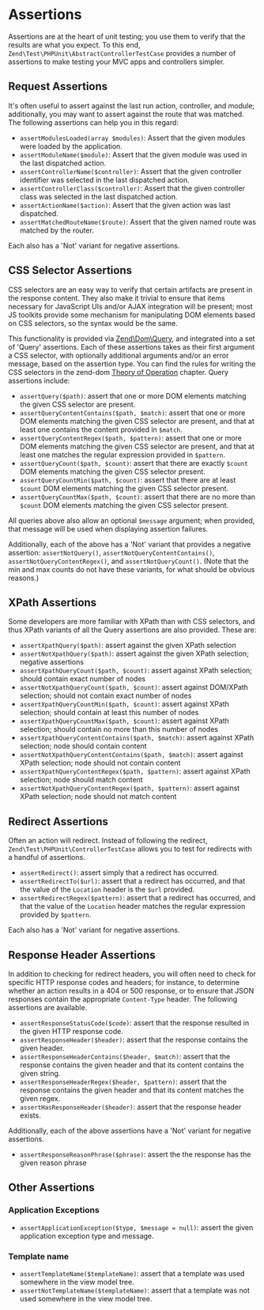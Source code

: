 # Assertions

Assertions are at the heart of unit testing; you use them to verify that the
results are what you expect. To this end, `Zend\Test\PHPUnit\AbstractControllerTestCase`
provides a number of assertions to make testing your MVC apps and controllers
simpler.

## Request Assertions

It's often useful to assert against the last run action, controller, and module;
additionally, you may want to assert against the route that was matched. The
following assertions can help you in this regard:

- `assertModulesLoaded(array $modules)`: Assert that the given modules were
  loaded by the application.
- `assertModuleName($module)`: Assert that the given module was used in the last
  dispatched action.
- `assertControllerName($controller)`: Assert that the given controller
  identifier was selected in the last dispatched action.
- `assertControllerClass($controller)`: Assert that the given controller class
  was selected in the last dispatched action.
- `assertActionName($action)`: Assert that the given action was last dispatched.
- `assertMatchedRouteName($route)`: Assert that the given named route was
  matched by the router.

Each also has a 'Not' variant for negative assertions.

## CSS Selector Assertions

CSS selectors are an easy way to verify that certain artifacts are present in
the response content.  They also make it trivial to ensure that items necessary
for JavaScript UIs and/or AJAX integration will be present; most JS toolkits
provide some mechanism for manipulating DOM elements based on CSS selectors, so
the syntax would be the same.

This functionality is provided via [Zend\\Dom\\Query](https://docs.zendframework.com/zend-dom/query/),
and integrated into a set of 'Query' assertions. Each of these assertions takes
as their first argument a CSS selector, with optionally additional arguments
and/or an error message, based on the assertion type. You can find the rules for
writing the CSS selectors in the zend-dom [Theory of Operation](https://docs.zendframework.com/zend-dom/query/#theory-of-operation)
chapter. Query assertions include:

- `assertQuery($path)`: assert that one or more DOM elements matching the given
  CSS selector are present.
- `assertQueryContentContains($path, $match)`: assert that one or more DOM
  elements matching the given CSS selector are present, and that at least one
  contains the content provided in `$match`.
- `assertQueryContentRegex($path, $pattern)`: assert that one or more DOM
  elements matching the given CSS selector are present, and that at least one
  matches the regular expression provided in `$pattern`.
- `assertQueryCount($path, $count)`: assert that there are exactly `$count` DOM
  elements matching the given CSS selector present.
- `assertQueryCountMin($path, $count)`: assert that there are at least `$count`
  DOM elements matching the given CSS selector present.
- `assertQueryCountMax($path, $count)`: assert that there are no more than
  `$count` DOM elements matching the given CSS selector present.

All queries above also allow an optional `$message` argument; when provided,
that message will be used when displaying assertion failures.

Additionally, each of the above has a 'Not' variant that provides a negative
assertion: `assertNotQuery()`, `assertNotQueryContentContains()`,
`assertNotQueryContentRegex()`, and `assertNotQueryCount()`. (Note that the min
and max counts do not have these variants, for what should be obvious reasons.)

## XPath Assertions

Some developers are more familiar with XPath than with CSS selectors, and thus
XPath variants of all the Query assertions are also provided. These are:

- `assertXpathQuery($path)`: assert against the given XPath selection
- `assertNotXpathQuery($path)`: assert against the given XPath selection;
  negative assertions
- `assertXpathQueryCount($path, $count)`: assert against XPath selection; should
  contain exact number of nodes
- `assertNotXpathQueryCount($path, $count)`: assert against DOM/XPath selection;
  should not contain exact number of nodes
- `assertXpathQueryCountMin($path, $count)`: assert against XPath selection;
  should contain at least this number of nodes
- `assertXpathQueryCountMax($path, $count)`: assert against XPath selection;
  should contain no more than this number of nodes
- `assertXpathQueryContentContains($path, $match)`: assert against XPath
  selection; node should contain content
- `assertNotXpathQueryContentContains($path, $match)`: assert against XPath
 selection; node should not contain content
- `assertXpathQueryContentRegex($path, $pattern)`: assert against XPath
  selection; node should match content
- `assertNotXpathQueryContentRegex($path, $pattern)`: assert against XPath
  selection; node should not match content

## Redirect Assertions

Often an action will redirect. Instead of following the redirect,
`Zend\Test\PHPUnit\ControllerTestCase` allows you to test for redirects with a
handful of assertions.

- `assertRedirect()`: assert simply that a redirect has occurred.
- `assertRedirectTo($url)`: assert that a redirect has occurred, and that the
  value of the `Location` header is the `$url` provided.
- `assertRedirectRegex($pattern)`: assert that a redirect has occurred, and that
  the value of the `Location` header matches the regular expression provided by
  `$pattern`.

Each also has a 'Not' variant for negative assertions.

## Response Header Assertions

In addition to checking for redirect headers, you will often need to check for specific HTTP
response codes and headers; for instance, to determine whether an action results in a 404 or 500
response, or to ensure that JSON responses contain the appropriate `Content-Type` header. The
following assertions are available.

- `assertResponseStatusCode($code)`: assert that the response resulted in the
  given HTTP response code.
- `assertResponseHeader($header)`: assert that the response contains the given
  header.
- `assertResponseHeaderContains($header, $match)`: assert that the response
  contains the given header and that its content contains the given string.
- `assertResponseHeaderRegex($header, $pattern)`: assert that the response
  contains the given header and that its content matches the given regex.
- `assertHasResponseHeader($header)`: assert that the response header exists.

Additionally, each of the above assertions have a 'Not' variant for negative assertions.

- `assertResponseReasonPhrase($phrase)`: assert the the response has the given
  reason phrase

## Other Assertions

### Application Exceptions

- `assertApplicationException($type, $message = null)`: assert the given 
  application exception type and message.

### Template name

- `assertTemplateName($templateName)`: assert that a template was used somewhere
  in the view model tree.
- `assertNotTemplateName($templateName)`: assert that a template was not used
  somewhere in the view model tree.

